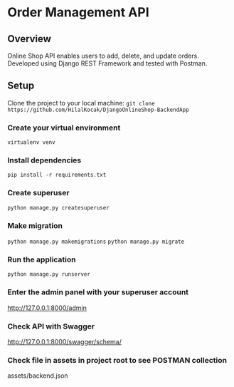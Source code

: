 # Order Management API
## Overview
Online Shop API enables users to add, delete, and update orders. Developed using Django REST Framework and tested with Postman.

## Setup
Clone the project to your local machine:
```git clone https://github.com/HilalKocak/DjangoOnlineShop-BackendApp```

### Create your virtual environment
`virtualenv venv`

### Install dependencies
`pip install -r requirements.txt`

### Create superuser
`python manage.py createsuperuser`

### Make migration
`python manage.py makemigrations`
`python manage.py migrate`

### Run the application
`python manage.py runserver`

### Enter the admin panel with your superuser account
http://127.0.0.1:8000/admin

### Check API with Swagger
http://127.0.0.1:8000/swagger/schema/

### Check file in assets in project root to see POSTMAN collection 
assets/backend.json

